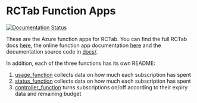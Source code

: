 # RCTab Function Apps

[![Documentation Status](https://readthedocs.org/projects/rctab-functions/badge/?version=latest)](https://rctab-functions.readthedocs.io/en/latest/?badge=latest)

These are the Azure function apps for RCTab.
You can find the full RCTab docs [here](https://rctab.readthedocs.io/), the online function app documentation [here](https://rctab-cli.readthedocs.io/) and the documentation source code in [docs/](docs/).

In addition, each of the three functions has its own README:

1. [usage_function](./usage_function/) collects data on how much each subscription has spent
1. [status_function](./status_function/) collects data on how much each subscription has spent
1. [controller_function](./controller_function/) turns subscriptions on/off according to their expiry data and remaining budget
